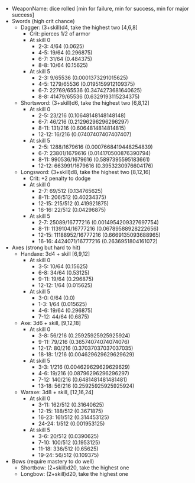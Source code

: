 * WeaponName: dice rolled [min for failure, min for success, min for major success]
* Swords (high crit chance)
  * Dagger: (3+skill)d4, take the highest two [4,6,8]
    * Crit: pierces 1/2 of armor
    * At skill 0
      * 2-3: 4/64 (0.0625)
      * 4-5: 19/64 (0.296875)
      * 6-7: 31/64 (0.484375)
      * 8-8: 10/64 (0.15625)
    * At skill 5
      * 2-3: 9/65536 (0.0001373291015625)
      * 4-5: 1279/65536 (0.0195159912109375)
      * 6-7: 22769/65536 (0.3474273681640625)
      * 8-8: 41479/65536 (0.6329193115234375)
  * Shortsword: (3+skill)d6, take the highest two [6,8,12]
    * At skill 0
      * 2-5: 23/216 (0.10648148148148148)
      * 6-7: 46/216 (0.21296296296296297)
      * 8-11: 131/216 (0.6064814814814815)
      * 12-12: 16/216 (0.07407407407407407)
    * At skill 5
      * 2-5: 1288/1679616 (0.0007668419448254839)
      * 6-7: 23801/1679616 (0.014170500876390794)
      * 8-11: 990536/1679616 (0.5897395595183661)
      * 12-12: 663991/1679616 (0.3953230976604176)
  * Longsword: (3+skill)d8, take the highest two [8,12,16]
    * Crit: +2 penalty to dodge
    * At skill 0
      * 2-7: 69/512 (0.134765625)
      * 8-11: 206/512 (0.40234375)
      * 12-15: 215/512 (0.419921875)
      * 16-16: 22/512 (0.04296875)
    * At skill 5
      * 2-7: 25089/16777216 (0.0014954209327697754)
      * 8-11: 1139104/16777216 (0.06789588928222656)
      * 12-15: 11188952/16777216 (0.6669135093688965)
      * 16-16: 4424071/16777216 (0.2636951804161072)
* Axes (strong but hard to hit)
  * Handaxe: 3d4 + skill [6,9,12]
    * At skill 0
      * 3-5: 10/64 (0.15625)
      * 6-8: 34/64 (0.53125)
      * 9-11: 19/64 (0.296875)
      * 12-12: 1/64 (0.015625)
    * At skill 5
      * 3-0: 0/64 (0.0)
      * 1-3: 1/64 (0.015625)
      * 4-6: 19/64 (0.296875)
      * 7-12: 44/64 (0.6875)
  * Axe: 3d6 + skill, [9,12,18]
    * At skill 0
      * 3-8: 56/216 (0.25925925925925924)
      * 9-11: 79/216 (0.36574074074074076)
      * 12-17: 80/216 (0.37037037037037035)
      * 18-18: 1/216 (0.004629629629629629)
    * At skill 5
      * 3-3: 1/216 (0.004629629629629629)
      * 4-6: 19/216 (0.08796296296296297)
      * 7-12: 140/216 (0.6481481481481481)
      * 13-18: 56/216 (0.25925925925925924)
  * Waraxe: 3d8 + skill, [12,16,24]
    * At skill 0
      * 3-11: 162/512 (0.31640625)
      * 12-15: 188/512 (0.3671875)
      * 16-23: 161/512 (0.314453125)
      * 24-24: 1/512 (0.001953125)
    * At skill 5
      * 3-6: 20/512 (0.0390625)
      * 7-10: 100/512 (0.1953125)
      * 11-18: 336/512 (0.65625)
      * 19-24: 56/512 (0.109375)
* Bows (require mastery to do well)
  * Shortbow: (2+skill)d20, take the highest one
  * Longbow: (2+skill)d20, take the highest one
